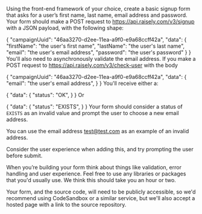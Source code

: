 Using the front-end framework of your choice, create a basic signup form that asks for a user’s first name, last name, email address and password. Your form should make a POST request to https://api.raisely.com/v3/signup with a JSON payload, with the following shape:

{
"campaignUuid": "46aa3270-d2ee-11ea-a9f0-e9a68ccff42a",
"data": {
"firstName": "the user's first name",
"lastName": "the user's last name",
"email": "the user's email address",
"password": "the user's password"
}
}
You'll also need to asynchronously validate the email address. If you make a POST request to https://api.raisely.com/v3/check-user with the body

{
"campaignUuid": "46aa3270-d2ee-11ea-a9f0-e9a68ccff42a",
"data": {
"email": "the user's email address",
}
}
You'll receive either a:

{
"data": {
"status": "OK",
}
}
Or

{
"data": {
"status": "EXISTS",
}
}
Your form should consider a status of `EXISTS` as an invalid value and prompt the user to choose a new email address.

You can use the email address test@test.com as an example of an invalid address.

Consider the user experience when adding this, and try prompting the user before submit.

When you’re building your form think about things like validation, error handling and user experience. Feel free to use any libraries or packages that you'd usually use. We think this should take you an hour or two.

Your form, and the source code, will need to be publicly accessible, so we'd recommend using CodeSandbox or a similar service, but we'll also accept a hosted page with a link to the source repository.
